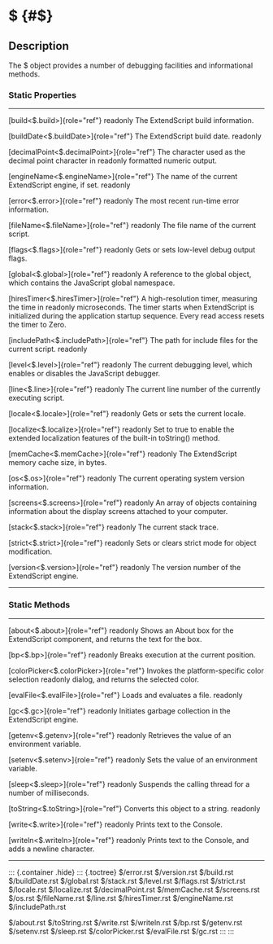 \$ {#$}
==

Description
-----------

The \$ object provides a number of debugging facilities and
informational methods.

### Static Properties

  ----------------------------------------------- ---------------------------------------------------------
  [build\<\$.build\>]{role="ref"} readonly        The ExtendScript build information.

  [buildDate\<\$.buildDate\>]{role="ref"}         The ExtendScript build date.
  readonly                                        

  [decimalPoint\<\$.decimalPoint\>]{role="ref"}   The character used as the decimal point character in
  readonly                                        formatted numeric output.

  [engineName\<\$.engineName\>]{role="ref"}       The name of the current ExtendScript engine, if set.
  readonly                                        

  [error\<\$.error\>]{role="ref"} readonly        The most recent run-time error information.

  [fileName\<\$.fileName\>]{role="ref"} readonly  The file name of the current script.

  [flags\<\$.flags\>]{role="ref"} readonly        Gets or sets low-level debug output flags.

  [global\<\$.global\>]{role="ref"} readonly      A reference to the global object, which contains the
                                                  JavaScript global namespace.

  [hiresTimer\<\$.hiresTimer\>]{role="ref"}       A high-resolution timer, measuring the time in
  readonly                                        microseconds. The timer starts when ExtendScript is
                                                  initialized during the application startup sequence.
                                                  Every read access resets the timer to Zero.

  [includePath\<\$.includePath\>]{role="ref"}     The path for include files for the current script.
  readonly                                        

  [level\<\$.level\>]{role="ref"} readonly        The current debugging level, which enables or disables
                                                  the JavaScript debugger.

  [line\<\$.line\>]{role="ref"} readonly          The current line number of the currently executing
                                                  script.

  [locale\<\$.locale\>]{role="ref"} readonly      Gets or sets the current locale.

  [localize\<\$.localize\>]{role="ref"} readonly  Set to true to enable the extended localization features
                                                  of the built-in toString() method.

  [memCache\<\$.memCache\>]{role="ref"} readonly  The ExtendScript memory cache size, in bytes.

  [os\<\$.os\>]{role="ref"} readonly              The current operating system version information.

  [screens\<\$.screens\>]{role="ref"} readonly    An array of objects containing information about the
                                                  display screens attached to your computer.

  [stack\<\$.stack\>]{role="ref"} readonly        The current stack trace.

  [strict\<\$.strict\>]{role="ref"} readonly      Sets or clears strict mode for object modification.

  [version\<\$.version\>]{role="ref"} readonly    The version number of the ExtendScript engine.
  ----------------------------------------------- ---------------------------------------------------------

### Static Methods

  --------------------------------------------- ----------------------------------------------
  [about\<\$.about\>]{role="ref"} readonly      Shows an About box for the ExtendScript
                                                component, and returns the text for the box.

  [bp\<\$.bp\>]{role="ref"} readonly            Breaks execution at the current position.

  [colorPicker\<\$.colorPicker\>]{role="ref"}   Invokes the platform-specific color selection
  readonly                                      dialog, and returns the selected color.

  [evalFile\<\$.evalFile\>]{role="ref"}         Loads and evaluates a file.
  readonly                                      

  [gc\<\$.gc\>]{role="ref"} readonly            Initiates garbage collection in the
                                                ExtendScript engine.

  [getenv\<\$.getenv\>]{role="ref"} readonly    Retrieves the value of an environment
                                                variable.

  [setenv\<\$.setenv\>]{role="ref"} readonly    Sets the value of an environment variable.

  [sleep\<\$.sleep\>]{role="ref"} readonly      Suspends the calling thread for a number of
                                                milliseconds.

  [toString\<\$.toString\>]{role="ref"}         Converts this object to a string.
  readonly                                      

  [write\<\$.write\>]{role="ref"} readonly      Prints text to the Console.

  [writeln\<\$.writeln\>]{role="ref"} readonly  Prints text to the Console, and adds a newline
                                                character.
  --------------------------------------------- ----------------------------------------------

::: {.container .hide}
::: {.toctree}
\$/error.rst \$/version.rst \$/build.rst \$/buildDate.rst \$/global.rst
\$/stack.rst \$/level.rst \$/flags.rst \$/strict.rst \$/locale.rst
\$/localize.rst \$/decimalPoint.rst \$/memCache.rst \$/screens.rst
\$/os.rst \$/fileName.rst \$/line.rst \$/hiresTimer.rst
\$/engineName.rst \$/includePath.rst

\$/about.rst \$/toString.rst \$/write.rst \$/writeln.rst \$/bp.rst
\$/getenv.rst \$/setenv.rst \$/sleep.rst \$/colorPicker.rst
\$/evalFile.rst \$/gc.rst
:::
:::
